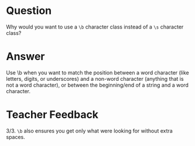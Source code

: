 # Question
Why would you want to use a `\b` character class instead of a `\s` character class?

# Answer


Use \b when you want to match the position between a word character (like letters, digits, or underscores) and a non-word character (anything that is not a word character), or between the beginning/end of a string and a word character.


# Teacher Feedback
3/3. `\b` also ensures you get only what were looking for without extra spaces.